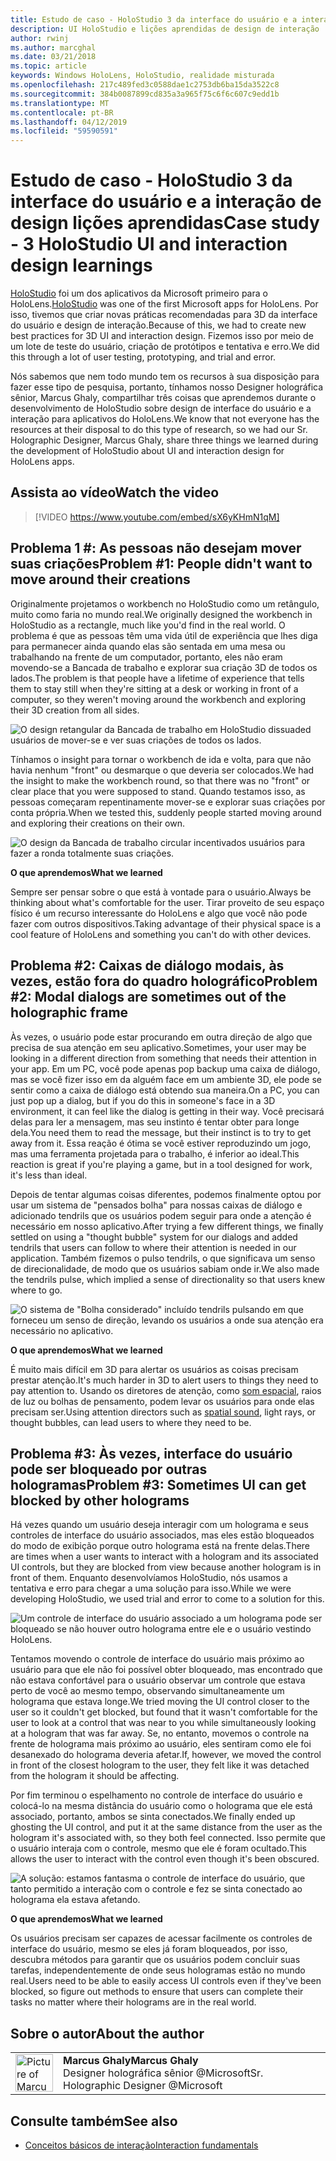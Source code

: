 ```yaml
---
title: Estudo de caso - HoloStudio 3 da interface do usuário e a interação de design lições aprendidas
description: UI HoloStudio e lições aprendidas de design de interação
author: rwinj
ms.author: marcghal
ms.date: 03/21/2018
ms.topic: article
keywords: Windows HoloLens, HoloStudio, realidade misturada
ms.openlocfilehash: 217c489fed3c0588dae1c2753db6ba15da3522c8
ms.sourcegitcommit: 384b0087899cd835a3a965f75c6f6c607c9edd1b
ms.translationtype: MT
ms.contentlocale: pt-BR
ms.lasthandoff: 04/12/2019
ms.locfileid: "59590591"
---
```

# <a name="case-study---3-holostudio-ui-and-interaction-design-learnings"></a><span data-ttu-id="c4624-104">Estudo de caso - HoloStudio 3 da interface do usuário e a interação de design lições aprendidas</span><span class="sxs-lookup"><span data-stu-id="c4624-104">Case study - 3 HoloStudio UI and interaction design learnings</span></span>

<span data-ttu-id="c4624-105">[HoloStudio](https://www.youtube.com/watch?v=BRIJG0x_We8) foi um dos aplicativos da Microsoft primeiro para o HoloLens.</span><span class="sxs-lookup"><span data-stu-id="c4624-105">[HoloStudio](https://www.youtube.com/watch?v=BRIJG0x_We8) was one of the first Microsoft apps for HoloLens.</span></span> <span data-ttu-id="c4624-106">Por isso, tivemos que criar novas práticas recomendadas para 3D da interface do usuário e design de interação.</span><span class="sxs-lookup"><span data-stu-id="c4624-106">Because of this, we had to create new best practices for 3D UI and interaction design.</span></span> <span data-ttu-id="c4624-107">Fizemos isso por meio de um lote de teste do usuário, criação de protótipos e tentativa e erro.</span><span class="sxs-lookup"><span data-stu-id="c4624-107">We did this through a lot of user testing, prototyping, and trial and error.</span></span>

<span data-ttu-id="c4624-108">Nós sabemos que nem todo mundo tem os recursos à sua disposição para fazer esse tipo de pesquisa, portanto, tínhamos nosso Designer holográfica sênior, Marcus Ghaly, compartilhar três coisas que aprendemos durante o desenvolvimento de HoloStudio sobre design de interface do usuário e a interação para aplicativos do HoloLens.</span><span class="sxs-lookup"><span data-stu-id="c4624-108">We know that not everyone has the resources at their disposal to do this type of research, so we had our Sr. Holographic Designer, Marcus Ghaly, share three things we learned during the development of HoloStudio about UI and interaction design for HoloLens apps.</span></span>

## <a name="watch-the-video"></a><span data-ttu-id="c4624-109">Assista ao vídeo</span><span class="sxs-lookup"><span data-stu-id="c4624-109">Watch the video</span></span>

>[!VIDEO https://www.youtube.com/embed/sX6yKHmN1qM]

## <a name="problem-1-people-didnt-want-to-move-around-their-creations"></a><span data-ttu-id="c4624-110">Problema 1 #: As pessoas não desejam mover suas criações</span><span class="sxs-lookup"><span data-stu-id="c4624-110">Problem #1: People didn't want to move around their creations</span></span>

<span data-ttu-id="c4624-111">Originalmente projetamos o workbench no HoloStudio como um retângulo, muito como faria no mundo real.</span><span class="sxs-lookup"><span data-stu-id="c4624-111">We originally designed the workbench in HoloStudio as a rectangle, much like you'd find in the real world.</span></span> <span data-ttu-id="c4624-112">O problema é que as pessoas têm uma vida útil de experiência que lhes diga para permanecer ainda quando elas são sentada em uma mesa ou trabalhando na frente de um computador, portanto, eles não eram movendo-se a Bancada de trabalho e explorar sua criação 3D de todos os lados.</span><span class="sxs-lookup"><span data-stu-id="c4624-112">The problem is that people have a lifetime of experience that tells them to stay still when they're sitting at a desk or working in front of a computer, so they weren't moving around the workbench and exploring their 3D creation from all sides.</span></span>

![O design retangular da Bancada de trabalho em HoloStudio dissuaded usuários de mover-se e ver suas criações de todos os lados.](images/rectangular-workbench-500px.jpg)

<span data-ttu-id="c4624-114">Tínhamos o insight para tornar o workbench de ida e volta, para que não havia nenhum "front" ou desmarque o que deveria ser colocados.</span><span class="sxs-lookup"><span data-stu-id="c4624-114">We had the insight to make the workbench round, so that there was no "front" or clear place that you were supposed to stand.</span></span> <span data-ttu-id="c4624-115">Quando testamos isso, as pessoas começaram repentinamente mover-se e explorar suas criações por conta própria.</span><span class="sxs-lookup"><span data-stu-id="c4624-115">When we tested this, suddenly people started moving around and exploring their creations on their own.</span></span>

![O design da Bancada de trabalho circular incentivados usuários para fazer a ronda totalmente suas criações.](images/circular-workbench-500px.jpg)

<span data-ttu-id="c4624-117">**O que aprendemos**</span><span class="sxs-lookup"><span data-stu-id="c4624-117">**What we learned**</span></span>

<span data-ttu-id="c4624-118">Sempre ser pensar sobre o que está à vontade para o usuário.</span><span class="sxs-lookup"><span data-stu-id="c4624-118">Always be thinking about what's comfortable for the user.</span></span> <span data-ttu-id="c4624-119">Tirar proveito de seu espaço físico é um recurso interessante do HoloLens e algo que você não pode fazer com outros dispositivos.</span><span class="sxs-lookup"><span data-stu-id="c4624-119">Taking advantage of their physical space is a cool feature of HoloLens and something you can't do with other devices.</span></span>

## <a name="problem-2-modal-dialogs-are-sometimes-out-of-the-holographic-frame"></a><span data-ttu-id="c4624-120">Problema #2: Caixas de diálogo modais, às vezes, estão fora do quadro holográfico</span><span class="sxs-lookup"><span data-stu-id="c4624-120">Problem #2: Modal dialogs are sometimes out of the holographic frame</span></span>

<span data-ttu-id="c4624-121">Às vezes, o usuário pode estar procurando em outra direção de algo que precisa de sua atenção em seu aplicativo.</span><span class="sxs-lookup"><span data-stu-id="c4624-121">Sometimes, your user may be looking in a different direction from something that needs their attention in your app.</span></span> <span data-ttu-id="c4624-122">Em um PC, você pode apenas pop backup uma caixa de diálogo, mas se você fizer isso em da alguém face em um ambiente 3D, ele pode se sentir como a caixa de diálogo está obtendo sua maneira.</span><span class="sxs-lookup"><span data-stu-id="c4624-122">On a PC, you can just pop up a dialog, but if you do this in someone's face in a 3D environment, it can feel like the dialog is getting in their way.</span></span> <span data-ttu-id="c4624-123">Você precisará delas para ler a mensagem, mas seu instinto é tentar obter para longe dela.</span><span class="sxs-lookup"><span data-stu-id="c4624-123">You need them to read the message, but their instinct is to try to get away from it.</span></span> <span data-ttu-id="c4624-124">Essa reação é ótima se você estiver reproduzindo um jogo, mas uma ferramenta projetada para o trabalho, é inferior ao ideal.</span><span class="sxs-lookup"><span data-stu-id="c4624-124">This reaction is great if you're playing a game, but in a tool designed for work, it's less than ideal.</span></span>

<span data-ttu-id="c4624-125">Depois de tentar algumas coisas diferentes, podemos finalmente optou por usar um sistema de "pensados bolha" para nossas caixas de diálogo e adicionado tendrils que os usuários podem seguir para onde a atenção é necessário em nosso aplicativo.</span><span class="sxs-lookup"><span data-stu-id="c4624-125">After trying a few different things, we finally settled on using a "thought bubble" system for our dialogs and added tendrils that users can follow to where their attention is needed in our application.</span></span> <span data-ttu-id="c4624-126">Também fizemos o pulso tendrils, o que significava um senso de direcionalidade, de modo que os usuários sabiam onde ir.</span><span class="sxs-lookup"><span data-stu-id="c4624-126">We also made the tendrils pulse, which implied a sense of directionality so that users knew where to go.</span></span>

![O sistema de "Bolha considerado" incluído tendrils pulsando em que forneceu um senso de direção, levando os usuários a onde sua atenção era necessário no aplicativo.](images/thought-bubble-500px.jpg)

<span data-ttu-id="c4624-128">**O que aprendemos**</span><span class="sxs-lookup"><span data-stu-id="c4624-128">**What we learned**</span></span>

<span data-ttu-id="c4624-129">É muito mais difícil em 3D para alertar os usuários as coisas precisam prestar atenção.</span><span class="sxs-lookup"><span data-stu-id="c4624-129">It's much harder in 3D to alert users to things they need to pay attention to.</span></span> <span data-ttu-id="c4624-130">Usando os diretores de atenção, como [som espacial](spatial-sound.md), raios de luz ou bolhas de pensamento, podem levar os usuários para onde elas precisam ser.</span><span class="sxs-lookup"><span data-stu-id="c4624-130">Using attention directors such as [spatial sound](spatial-sound.md), light rays, or thought bubbles, can lead users to where they need to be.</span></span>

## <a name="problem-3-sometimes-ui-can-get-blocked-by-other-holograms"></a><span data-ttu-id="c4624-131">Problema #3: Às vezes, interface do usuário pode ser bloqueado por outras hologramas</span><span class="sxs-lookup"><span data-stu-id="c4624-131">Problem #3: Sometimes UI can get blocked by other holograms</span></span>

<span data-ttu-id="c4624-132">Há vezes quando um usuário deseja interagir com um holograma e seus controles de interface do usuário associados, mas eles estão bloqueados do modo de exibição porque outro holograma está na frente delas.</span><span class="sxs-lookup"><span data-stu-id="c4624-132">There are times when a user wants to interact with a hologram and its associated UI controls, but they are blocked from view because another hologram is in front of them.</span></span> <span data-ttu-id="c4624-133">Enquanto desenvolvíamos HoloStudio, nós usamos a tentativa e erro para chegar a uma solução para isso.</span><span class="sxs-lookup"><span data-stu-id="c4624-133">While we were developing HoloStudio, we used trial and error to come to a solution for this.</span></span>

![Um controle de interface do usuário associado a um holograma pode ser bloqueado se não houver outro holograma entre ele e o usuário vestindo HoloLens.](images/ui-blocked-500px.jpg)

<span data-ttu-id="c4624-135">Tentamos movendo o controle de interface do usuário mais próximo ao usuário para que ele não foi possível obter bloqueado, mas encontrado que não estava confortável para o usuário observar um controle que estava perto de você ao mesmo tempo, observando simultaneamente um holograma que estava longe.</span><span class="sxs-lookup"><span data-stu-id="c4624-135">We tried moving the UI control closer to the user so it couldn't get blocked, but found that it wasn't comfortable for the user to look at a control that was near to you while simultaneously looking at a hologram that was far away.</span></span> <span data-ttu-id="c4624-136">Se, no entanto, movemos o controle na frente de holograma mais próximo ao usuário, eles sentiram como ele foi desanexado do holograma deveria afetar.</span><span class="sxs-lookup"><span data-stu-id="c4624-136">If, however, we moved the control in front of the closest hologram to the user, they felt like it was detached from the hologram it should be affecting.</span></span>

<span data-ttu-id="c4624-137">Por fim terminou o espelhamento no controle de interface do usuário e colocá-lo na mesma distância do usuário como o holograma que ele está associado, portanto, ambos se sinta conectados.</span><span class="sxs-lookup"><span data-stu-id="c4624-137">We finally ended up ghosting the UI control, and put it at the same distance from the user as the hologram it's associated with, so they both feel connected.</span></span> <span data-ttu-id="c4624-138">Isso permite que o usuário interaja com o controle, mesmo que ele é foram ocultado.</span><span class="sxs-lookup"><span data-stu-id="c4624-138">This allows the user to interact with the control even though it's been obscured.</span></span>

![A solução: estamos fantasma o controle de interface do usuário, que tanto permitido a interação com o controle e fez se sinta conectado ao holograma ela estava afetando.](images/ghosting-ui-500px.jpg)

<span data-ttu-id="c4624-140">**O que aprendemos**</span><span class="sxs-lookup"><span data-stu-id="c4624-140">**What we learned**</span></span>

<span data-ttu-id="c4624-141">Os usuários precisam ser capazes de acessar facilmente os controles de interface do usuário, mesmo se eles já foram bloqueados, por isso, descubra métodos para garantir que os usuários podem concluir suas tarefas, independentemente de onde seus hologramas estão no mundo real.</span><span class="sxs-lookup"><span data-stu-id="c4624-141">Users need to be able to easily access UI controls even if they've been blocked, so figure out methods to ensure that users can complete their tasks no matter where their holograms are in the real world.</span></span>

## <a name="about-the-author"></a><span data-ttu-id="c4624-142">Sobre o autor</span><span class="sxs-lookup"><span data-stu-id="c4624-142">About the author</span></span>

<table style="border-collapse:collapse">
<tr>
<td style="border-style: none" width="60"><img alt="Picture of Marcus Ghaly" width="60" height="60" src="images/marcus-ghaly-200px.jpg"></td>
<td style="border-style: none"><span data-ttu-id="c4624-143"><b>Marcus Ghaly</b></span><span class="sxs-lookup"><span data-stu-id="c4624-143"><b>Marcus Ghaly</b></span></span><br><span data-ttu-id="c4624-144">Designer holográfica sênior @Microsoft</span><span class="sxs-lookup"><span data-stu-id="c4624-144">Sr. Holographic Designer @Microsoft</span></span></td>
</tr>
</table>

## <a name="see-also"></a><span data-ttu-id="c4624-145">Consulte também</span><span class="sxs-lookup"><span data-stu-id="c4624-145">See also</span></span>
* [<span data-ttu-id="c4624-146">Conceitos básicos de interação</span><span class="sxs-lookup"><span data-stu-id="c4624-146">Interaction fundamentals</span></span>](interaction-fundamentals.md)

 
